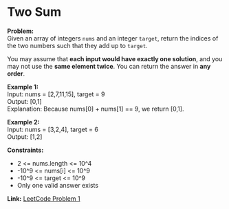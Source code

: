 # Two Sum

**Problem:**  
Given an array of integers `nums` and an integer `target`, return the indices of the two numbers such that they add up to `target`.

You may assume that **each input would have exactly one solution**, and you may not use the **same element twice**. You can return the answer in **any order**.

**Example 1:**  
Input: nums = [2,7,11,15], target = 9  
Output: [0,1]  
Explanation: Because nums[0] + nums[1] == 9, we return [0,1].

**Example 2:**  
Input: nums = [3,2,4], target = 6  
Output: [1,2]

**Constraints:**  
- 2 <= nums.length <= 10^4  
- -10^9 <= nums[i] <= 10^9  
- -10^9 <= target <= 10^9  
- Only one valid answer exists

**Link:** [LeetCode Problem 1](https://leetcode.com/problems/two-sum/)